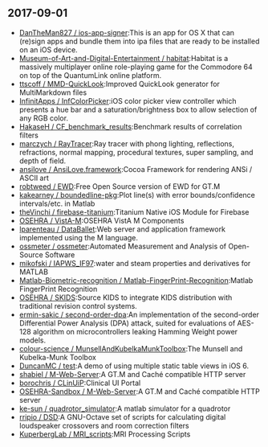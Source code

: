 ## 2017-09-01

* [DanTheMan827 / ios-app-signer](https://github.com/DanTheMan827/ios-app-signer):This is an app for OS X that can (re)sign apps and bundle them into ipa files that are ready to be installed on an iOS device.
* [Museum-of-Art-and-Digital-Entertainment / habitat](https://github.com/Museum-of-Art-and-Digital-Entertainment/habitat):Habitat is a massively multiplayer online role-playing game for the Commodore 64 on top of the QuantumLink online platform.
* [ttscoff / MMD-QuickLook](https://github.com/ttscoff/MMD-QuickLook):Improved QuickLook generator for MultiMarkdown files
* [InfinitApps / InfColorPicker](https://github.com/InfinitApps/InfColorPicker):iOS color picker view controller which presents a hue bar and a saturation/brightness box to allow selection of any RGB color.
* [HakaseH / CF_benchmark_results](https://github.com/HakaseH/CF_benchmark_results):Benchmark results of correlation filters
* [marczych / RayTracer](https://github.com/marczych/RayTracer):Ray tracer with phong lighting, reflections, refractions, normal mapping, procedural textures, super sampling, and depth of field.
* [ansilove / AnsiLove.framework](https://github.com/ansilove/AnsiLove.framework):Cocoa Framework for rendering ANSi / ASCII art
* [robtweed / EWD](https://github.com/robtweed/EWD):Free Open Source version of EWD for GT.M
* [kakearney / boundedline-pkg](https://github.com/kakearney/boundedline-pkg):Plot line(s) with error bounds/confidence intervals/etc. in Matlab
* [theVinchi / firebase-titanium](https://github.com/theVinchi/firebase-titanium):Titanium Native iOS Module for Firebase
* [OSEHRA / VistA-M](https://github.com/OSEHRA/VistA-M):OSEHRA VistA M Components
* [lparenteau / DataBallet](https://github.com/lparenteau/DataBallet):Web server and application framework implemented using the M language.
* [ossmeter / ossmeter](https://github.com/ossmeter/ossmeter):Automated Measurement and Analysis of Open-Source Software
* [mikofski / IAPWS_IF97](https://github.com/mikofski/IAPWS_IF97):water and steam properties and derivatives for MATLAB
* [Matlab-Biometric-recognition / Matlab-FingerPrint-Recognition](https://github.com/Matlab-Biometric-recognition/Matlab-FingerPrint-Recognition):Matlab FingerPrint Recognition
* [OSEHRA / SKIDS](https://github.com/OSEHRA/SKIDS):Source KIDS to integrate KIDS distribution with traditional revision control systems.
* [ermin-sakic / second-order-dpa](https://github.com/ermin-sakic/second-order-dpa):An implementation of the second-order Differential Power Analysis (DPA) attack, suited for evaluations of AES-128 algorithm on microcontrollers leaking Hamming Weight power models.
* [colour-science / MunsellAndKubelkaMunkToolbox](https://github.com/colour-science/MunsellAndKubelkaMunkToolbox):The Munsell and Kubelka-Munk Toolbox
* [DuncanMC / test](https://github.com/DuncanMC/test):A demo of using multiple static table views in iOS 6.
* [shabiel / M-Web-Server](https://github.com/shabiel/M-Web-Server):A GT.M and Caché compatible HTTP server
* [borochris / CLinUiP](https://github.com/borochris/CLinUiP):Clinical UI Portal
* [OSEHRA-Sandbox / M-Web-Server](https://github.com/OSEHRA-Sandbox/M-Web-Server):A GT.M and Caché compatible HTTP server
* [ke-sun / quadrotor_simulator](https://github.com/ke-sun/quadrotor_simulator):A matlab simulator for a quadrotor
* [rripio / DSD](https://github.com/rripio/DSD):A GNU-Octave set of scripts for calculating digital loudspeaker crossovers and room correction filters
* [KuperbergLab / MRI_scripts](https://github.com/KuperbergLab/MRI_scripts):MRI Processing Scripts

